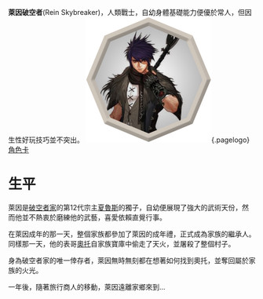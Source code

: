 <!-- TITLE: 萊因破空者 -->
<!-- SUBTITLE: 如果這一切的悲劇都是神的旨意，那麼我將顛覆這一切，就算是神我也殺給你看 -->

**萊因破空者**(Rein Skybreaker)，人類戰士，自幼身體基礎能力便優於常人，但因生性好玩技巧並不突出。
![Token 1](/uploads/token-1.png "Token 1"){.pagelogo}
[角色卡](https://docs.google.com/spreadsheets/d/1gEMMlHmQ2NYM7u2bCvaeYkWP6ASiMtZqTkBi01fXrmo/edit?usp=sharing)
# 生平
萊因是[破空者家](/組織/破空者一族)的第12代宗主[夏魯斯](/角色/夏魯斯)的獨子，自幼便展現了強大的武術天份，然而他並不熱衷於磨練他的武藝，喜愛依賴直覺行事。

在萊因成年的那一天，整個家族都參加了萊因的成年禮，正式成為家族的繼承人。同樣那一天，他的表哥[奧托](/角色/奧托)自家族寶庫中偷走了天火，並屠殺了整個村子。

身為破空者家的唯一倖存者，萊因無時無刻都在想著如何找到奧托，並奪回屬於家族的火光。

一年後，隨著旅行商人的移動，萊因遠離家鄉來到...
